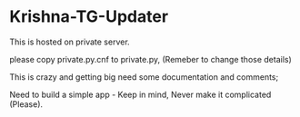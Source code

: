 # Krishna-TG-Updater
This is hosted on private server.

please copy private.py.cnf to private.py, (Remeber to change those details)

This is crazy and getting big need some documentation and comments;

Need to build a simple app - Keep in mind, Never make it complicated (Please).